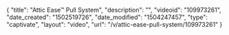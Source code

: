 {
    "title": "Attic Ease&trade; Pull System",
    "description": "",
    "videoid": "109973261",
    "date_created": "1502519726",
    "date_modified": "1504247457",
    "type": "captivate",
    "layout": "video",
    "url": "\/v\/attic-ease-pull-system\/109973261"
}